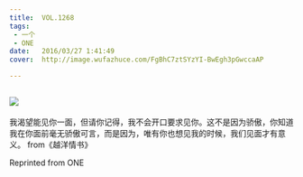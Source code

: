 ```yaml
---
title:	VOL.1268
tags:
 - 一个
 - ONE
date:	2016/03/27 1:41:49
cover:	http://image.wufazhuce.com/FgBhC7ztSYzYI-BwEgh3pGwccaAP

---
```

![](http://image.wufazhuce.com/FgBhC7ztSYzYI-BwEgh3pGwccaAP)
---

我渴望能见你一面，但请你记得，我不会开口要求见你。这不是因为骄傲，你知道我在你面前毫无骄傲可言，而是因为，唯有你也想见我的时候，我们见面才有意义。 from《越洋情书》
 
Reprinted from ONE
